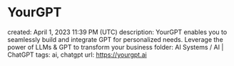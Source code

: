 # YourGPT

created: April 1, 2023 11:39 PM (UTC)
description: YourGPT enables you to seamlessly build and integrate GPT for personalized needs. Leverage the power of LLMs & GPT to transform your business
folder: AI Systems / AI | ChatGPT
tags: ai, chatgpt
url: https://yourgpt.ai